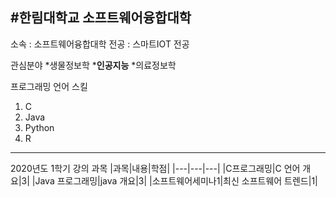 #한림대학교 소프트웨어융합대학
---
소속 : 소프트웨어융합대학
전공 : 스마트IOT 전공

관심분야
*생물정보학
***인공지능**
*의료정보학

프로그래밍 언어 스킬
1. C
2. Java
3. Python
4. R

------------

2020년도 1학기 강의 과목
|과목|내용|학점|
|---|---|---|
|C프로그래밍|C 언어 개요|3|
|Java 프로그래밍|java 개요|3|
|소프트웨어세미나1|최신 소프트웨어 트렌드|1|
